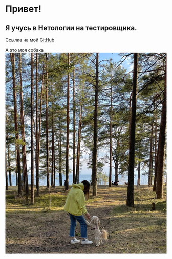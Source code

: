 # Привет!

## Я учусь в Нетологии на тестировщика. 

Ссылка на мой [GitHub](https://github.com/diananaum) 

А это моя собака ![Кукки](/1.jpg)


